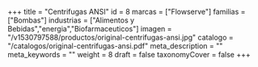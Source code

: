 +++
title = "Centrifugas ANSI"
id = 8
marcas = ["Flowserve"]
familias = ["Bombas"]
industrias = ["Alimentos y Bebidas","energia","Biofarmaceuticos"]
imagen = "/v1530797588/productos/original-centrifugas-ansi.jpg"
catalogo = "/catalogos/original-centrifugas-ansi.pdf"
meta_description = ""
meta_keywords = ""
weight = 8
draft = false
taxonomyCover = false
+++
